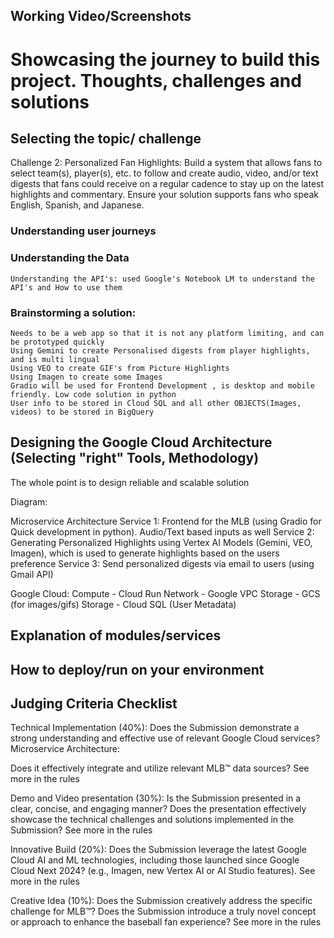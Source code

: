 ## Working Video/Screenshots





# Showcasing the journey to build this project. Thoughts, challenges and solutions 



## Selecting the topic/ challenge

Challenge 2: Personalized Fan Highlights: Build a system that allows fans to select team(s), player(s), etc. to follow and create audio, video, and/or text digests that fans could receive on a regular cadence to stay up on the latest highlights and commentary. Ensure your solution supports fans who speak English, Spanish, and Japanese. 

### Understanding user journeys


### Understanding the Data
    Understanding the API's: used Google's Notebook LM to understand the API's and How to use them

### Brainstorming a solution:
    Needs to be a web app so that it is not any platform limiting, and can be prototyped quickly
    Using Gemini to create Personalised digests from player highlights, and is multi lingual
    Using VEO to create GIF's from Picture Highlights
    Using Imagen to create some Images
    Gradio will be used for Frontend Development , is desktop and mobile friendly. Low code solution in python
    User info to be stored in Cloud SQL and all other OBJECTS(Images, videos) to be stored in BigQuery
    


## Designing the Google Cloud Architecture (Selecting "right" Tools, Methodology)
The whole point is to design reliable and scalable solution

Diagram: 


Microservice Architecture 
Service 1: Frontend for the MLB (using Gradio for Quick development in python). Audio/Text based inputs as well
Service 2: Generating Personalized Highlights using Vertex AI Models (Gemini, VEO, Imagen), which is used to generate highlights based on the users preference 
Service 3: Send personalized digests via email to users (using Gmail API)

Google Cloud:
Compute - Cloud Run
Network - Google VPC
Storage - GCS (for images/gifs)
Storage - Cloud SQL (User Metadata)


## Explanation of modules/services





## How to deploy/run on your environment




## 



## Judging Criteria Checklist 

Technical Implementation (40%):
Does the Submission demonstrate a strong understanding and effective use of relevant Google Cloud services? 
Microservice Architecture: 

Does it effectively integrate and utilize relevant MLB™ data sources? See more in the rules


Demo and Video presentation (30%):
Is the Submission presented in a clear, concise, and engaging manner? 
Does the presentation effectively showcase the technical challenges and solutions implemented in the Submission? See more in the rules


Innovative Build (20%):
Does the Submission leverage the latest Google Cloud AI and ML technologies, including those launched since Google Cloud Next 2024? (e.g., Imagen, new Vertex AI or AI Studio features). See more in the rules

Creative Idea (10%):
Does the Submission creatively address the specific challenge for MLB™? Does the Submission introduce a truly novel concept or approach to enhance the baseball fan experience? See more in the rules
